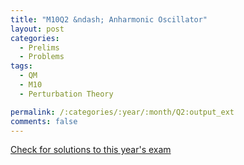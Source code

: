 ```yaml
---
title: "M10Q2 &ndash; Anharmonic Oscillator"
layout: post
categories:
  - Prelims
  - Problems
tags:
  - QM
  - M10
  - Perturbation Theory

permalink: /:categories/:year/:month/Q2:output_ext
comments: false
---
```

<object data="2010M2Q.pdf" type="application/pdf" width="100%" height="500"></object>
<div class="message"><a href='https://princetonprelim.com/prelim/25/'>Check for solutions to this year's exam</a></div>